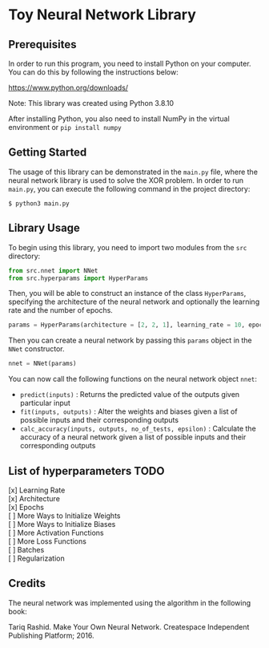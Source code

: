 # Toy Neural Network Library

## Prerequisites

In order to run this program, you need to install Python on your computer. You can do this by following the instructions below:

https://www.python.org/downloads/

Note: This library was created using Python 3.8.10

After installing Python, you also need to install NumPy in the virtual environment or `pip install numpy`

## Getting Started
The usage of this library can be demonstrated in the `main.py` file, where the neural network library is used to solve the XOR problem. In order to run `main.py`, you can execute the following command in the project directory:
```
$ python3 main.py
```
## Library Usage

To begin using this library, you need to import two modules from the `src` directory:

```python
from src.nnet import NNet
from src.hyperparams import HyperParams
```

Then, you will be able to construct an instance of the class `HyperParams`, specifying the architecture of the neural network and optionally the learning rate and the number of epochs.

```python
params = HyperParams(architecture = [2, 2, 1], learning_rate = 10, epochs = 15)
```

Then you can create a neural network by passing this `params` object in the `NNet` constructor.
```python
nnet = NNet(params)
```
You can now call the following functions on the neural network object `nnet`:
* `predict(inputs)` : Returns the predicted value of the outputs given particular input
* `fit(inputs, outputs)` : Alter the weights and biases given a list of possible inputs and their corresponding outputs
* `calc_accuracy(inputs, outputs, no_of_tests, epsilon)` : Calculate the accuracy of a neural network given a list of possible inputs and their corresponding outputs

## List of hyperparameters TODO

[x] Learning Rate \
[x] Architecture \
[x] Epochs \
[ ] More Ways to Initialize Weights \
[ ] More Ways to Initialize Biases \
[ ] More Activation Functions \
[ ] More Loss Functions \
[ ] Batches \
[ ] Regularization

## Credits
The neural network was implemented using the algorithm in the following book:

Tariq Rashid. Make Your Own Neural Network. Createspace Independent Publishing Platform; 2016.
